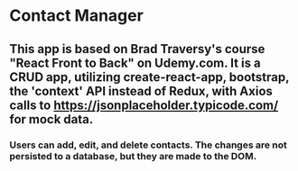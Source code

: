 # Contact Manager

## This app is based on Brad Traversy's course "React Front to Back" on Udemy.com. It is a CRUD app, utilizing create-react-app, bootstrap, the 'context' API instead of Redux, with Axios calls to https://jsonplaceholder.typicode.com/ for mock data.

### Users can add, edit, and delete contacts. The changes are not persisted to a database, but they are made to the DOM.
